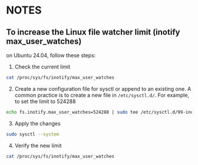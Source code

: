 # NOTES

## To increase the Linux file watcher limit (inotify max_user_watches)
on Ubuntu 24.04, follow these steps:

1. Check the current limit
```sh
cat /proc/sys/fs/inotify/max_user_watches
```
2. Create a new configuration file for sysctl or append to an existing one. A common practice is to create a new file in `/etc/sysctl.d/`. For example, to set the limit to 524288
```sh
echo fs.inotify.max_user_watches=524288 | sudo tee /etc/sysctl.d/99-inotify.conf
```
3.  Apply the changes
```sh
sudo sysctl --system
```
4. Verify the new limit
```sh
cat /proc/sys/fs/inotify/max_user_watches
```